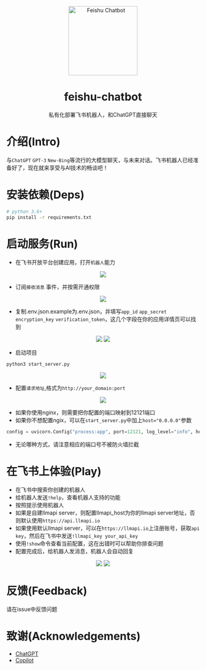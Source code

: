 <p align="center">
  <img width="180" src="https://avatars.githubusercontent.com/u/127706964?s=200&v=4" alt="Feishu Chatbot">
  <h1 align="center">feishu-chatbot</h1>
  <p align="center">私有化部署飞书机器人，和ChatGPT直接聊天</p>
</p>

# 介绍(Intro)
与`ChatGPT` `GPT-3` `New-Bing`等流行的大模型聊天，与未来对话。飞书机器人已经准备好了，现在就来享受与AI技术的畅谈吧！

# 安装依赖(Deps)

```bash
# python 3.6+
pip install -r requirements.txt
```

# 启动服务(Run)
- 在飞书开放平台创建应用，打开```机器人```能力
<p align="center">
  <img src="imgs/add_bot.png">
</p>

- 订阅```接收消息``` 事件，并按需开通权限
<p align="center">
  <img src="imgs/sub.png">
</p>

- 复制.env.json.example为.env.json，并填写```app_id``` ```app_secret``` ```encryption_key``` ```verification_token```，这几个字段在你的应用详情页可以找到
<p align="center">
  <img src="imgs/appid_secret.png">
  <img src="imgs/encrypt_key_verification_token.png">
</p>

- 启动项目
```bash
python3 start_server.py
```
<p align="center">
  <img src="imgs/start_server.png">
</p>

- 配置```请求地址```,格式为```http://your_domain:port```
<p align="center">
  <img src="imgs/configure_url.png">
</p>

- 如果你使用nginx，则需要把你配置的端口映射到12121端口
- 如果你不想配置ngix，可以在```start_server.py```中加上```host="0.0.0.0"```参数
```python
config = uvicorn.Config("process:app", port=12121, log_level="info", host="0.0.0.0")
```
- 无论哪种方式，请注意相应的端口号不被防火墙拦截

# 在飞书上体验(Play)

- 在飞书中搜索你创建的机器人
- 给机器人发送```!help```，查看机器人支持的功能
- 按照提示使用机器人
- 如果是自建llmapi server，则配置llmapi_host为你的llmapi server地址，否则默认使用```https://api.llmapi.io```
- 如果使用默认llmapi server，可以在```https://llmapi.io```上注册账号，获取```api key```，然后在飞书中发送```!llmapi_key your_api_key```
- 使用```!show```命令查看当前配置，这在出错时可以帮助你排查问题
- 配置完成后，给机器人发消息，机器人会自动回复
<p align="center">
  <img src="imgs/config.png">
  <img src="imgs/test.png">
</p>

# 反馈(Feedback)

请在issue中反馈问题

# 致谢(Acknowledgements)
- [ChatGPT](https://chat.openai.com/)
- [Copilot](https://copilot.github.com/)
